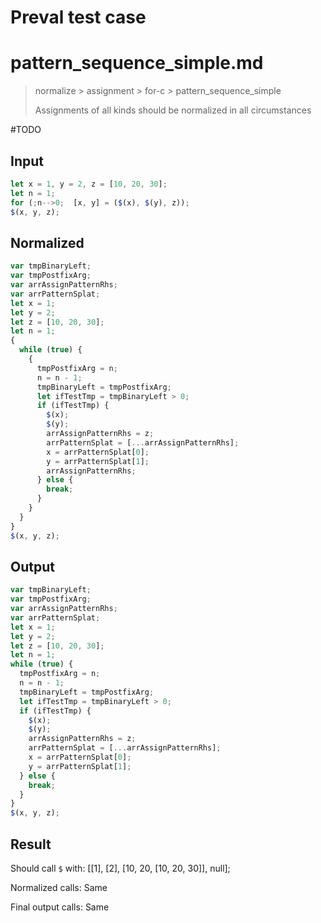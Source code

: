 # Preval test case

# pattern_sequence_simple.md

> normalize > assignment > for-c > pattern_sequence_simple
>
> Assignments of all kinds should be normalized in all circumstances

#TODO

## Input

`````js filename=intro
let x = 1, y = 2, z = [10, 20, 30];
let n = 1;
for (;n-->0;  [x, y] = ($(x), $(y), z));
$(x, y, z);
`````

## Normalized

`````js filename=intro
var tmpBinaryLeft;
var tmpPostfixArg;
var arrAssignPatternRhs;
var arrPatternSplat;
let x = 1;
let y = 2;
let z = [10, 20, 30];
let n = 1;
{
  while (true) {
    {
      tmpPostfixArg = n;
      n = n - 1;
      tmpBinaryLeft = tmpPostfixArg;
      let ifTestTmp = tmpBinaryLeft > 0;
      if (ifTestTmp) {
        $(x);
        $(y);
        arrAssignPatternRhs = z;
        arrPatternSplat = [...arrAssignPatternRhs];
        x = arrPatternSplat[0];
        y = arrPatternSplat[1];
        arrAssignPatternRhs;
      } else {
        break;
      }
    }
  }
}
$(x, y, z);
`````

## Output

`````js filename=intro
var tmpBinaryLeft;
var tmpPostfixArg;
var arrAssignPatternRhs;
var arrPatternSplat;
let x = 1;
let y = 2;
let z = [10, 20, 30];
let n = 1;
while (true) {
  tmpPostfixArg = n;
  n = n - 1;
  tmpBinaryLeft = tmpPostfixArg;
  let ifTestTmp = tmpBinaryLeft > 0;
  if (ifTestTmp) {
    $(x);
    $(y);
    arrAssignPatternRhs = z;
    arrPatternSplat = [...arrAssignPatternRhs];
    x = arrPatternSplat[0];
    y = arrPatternSplat[1];
  } else {
    break;
  }
}
$(x, y, z);
`````

## Result

Should call `$` with:
[[1], [2], [10, 20, [10, 20, 30]], null];

Normalized calls: Same

Final output calls: Same
